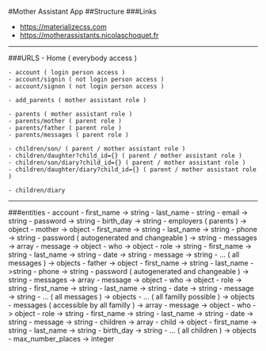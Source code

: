 #Mother Assistant App
##Structure
###Links
   - https://materializecss.com
   - https://motherassistants.nicolaschoquet.fr
---------------------------------------------------------------------
###URLS
    - Home ( everybody access )
 
    - account ( login person access )
    - account/signin ( not login person access )
    - account/signon ( not login person access )
 
    - add_parents ( mother assistant role )
 
    - parents ( mother assistant role )
    - parents/mother ( parent role )
    - parents/father ( parent role )
    - parents/messages ( parent role )
 
    - children/son/ ( parent / mother assistant role )
    - children/daughter?child_id={} ( parent / mother assistant role )
    - children/son/diary?child_id={} ( parent / mother assistant role )
    - children/daughter/diary?child_id={} ( parent / mother assistant role )

    - children/diary
 ---------------------------------------------------------------
 ###entities
    - account
        - first_name -> string
        - last_name - string
        - email -> string
        - password -> string
        - birth_day -> string
        - employers ( parents ) -> object
            - mother -> object
                - first_name -> string
                - last_name -> string
                - phone -> string
                - password ( autogenerated and changeable ) -> string
                - messages -> array
                    - message -> object
                        - who -> object
                            - role -> string
                            - first_name -> string
                            - last_name -> string
                        - date -> string
                        - message -> string
                    - ... ( all messages ) -> objects
            - father -> object
                - first_name -> string
                - last_name ->string
                - phone -> string
                - password ( autogenerated and changeable ) -> string
                - messages -> array
                    - message -> object
                        - who -> object
                            - role -> string
                            - first_name -> string
                            - last_name -> string
                        - date -> string
                        - message -> string
                    - ... ( all messages ) -> objects
            - ... ( all familly possible ) -> objects
            - messages ( accessible by all familly ) -> array
                - message -> object
                    - who -> object
                        - role -> string
                        - first_name -> string
                        - last_name -> string
                    - date -> string
                    - message -> string
            - children -> array
                 - child -> object
                    - first_name -> string
                    - last_name -> string
                    - birth_day -> string
                 - ... ( all children ) -> objects
        - max_number_places -> integer